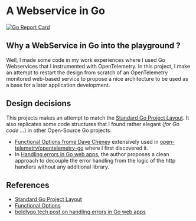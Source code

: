 # A Webservice in Go

[![Go Report Card](https://goreportcard.com/badge/github.com/clement-casse/playground/webservice-go?style=flat-square)](https://goreportcard.com/report/github.com/clement-casse/playground/webservice-go)

## Why a WebService in Go into the playground ?

Well, I made some code in my work experiences where I used Go Webservices that I instrumented with OpenTelemetry.
In this project, I make an attempt to restart the design from scratch of an OpenTelemetry monitored web-based service to propose a nice architecture to be used as a base for a later application development.

## Design decisions

This projects makes an attempt to match the [Standard Go Project Layout][1].
It also replicates some code structures that I found rather elegant (_for Go code ..._) in other Open-Source Go projects:

- [Functional Options frome Dave Cheney][2] extensively used in [open-telemetry/opentelemetry-go](https://github.com/open-telemetry/opentelemetry-go) where I first discovered it.
- In [Handling errors in Go web apps][3], the author proposes a clean approach to decouple the error handling from the logic of the http handlers without any additional library.


## References

- [Standard Go Project Layout][1]
- [Functional Options][2]
- [boldlygo.tech post on handling errors in Go web apps][3]

[1]: https://github.com/golang-standards/project-layout
[2]: https://dave.cheney.net/2014/10/17/functional-options-for-friendly-apis
[3]: https://boldlygo.tech/posts/2024-01-08-error-handling/
